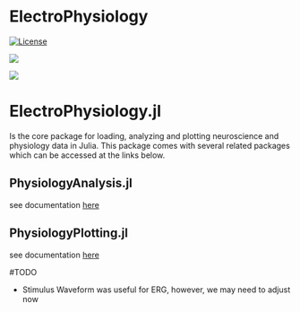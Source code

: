 # ElectroPhysiology

[![License][license-img]](LICENSE)

[![][docs-stable-img]][docs-stable-url] 

[![][GHA-img]][GHA-url]

[license-img]: http://img.shields.io/badge/license-MIT-brightgreen.svg?style=flat-square
[docs-stable-img]: https://img.shields.io/badge/docs-stable-blue.svg
[docs-stable-url]: https://mattar13.github.io/ElectroPhysiology.jl/dev

[GHA-img]: https://github.com/mattar13/ElectroPhysiology.jl/workflows/CI/badge.svg
[GHA-url]: https://github.com/mattar13/ElectroPhysiology.jl/actions?query=workflows/CI

# ElectroPhysiology.jl

Is the core package for loading, analyzing and plotting neuroscience and physiology data in Julia. 
This package comes with several related packages which can be accessed at the links below. 

## PhysiologyAnalysis.jl
see documentation [here](https://github.com/mattar13/PhysiologyAnalysis.jl)

## PhysiologyPlotting.jl
see documentation [here](https://github.com/mattar13/PhysiologyPlotting.jl)

#TODO
- Stimulus Waveform was useful for ERG, however, we may need to adjust now
